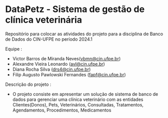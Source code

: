 # DataPetz - Sistema de gestão de clínica veterinária 

Repositório para colocar as atividades do projeto para a disciplina de Banco de Dados do CIN-UFPE no período 2024.1

Equipe : 
- Victor Barros de Miranda Neves(vbmn@cin.ufpe.br)
- Alexandre Vieira Leonardo (avl@cin.ufpe.br)
- Diana Rocha Silva (drs4@cin.ufpe.br)
- Filip Augusto Pawlowski Fernandes (fapf@cin.ufpe.br)

Descrição do projeto :

- O projeto consiste em apresentar um solução de sistema de banco de dados para gerenciar uma clínica veterinário com as entidades Clientes(Donos), Pets, Veterinários, Consultadas, Tratamentos, Agendamentos, Procedimentos, Medicamentos

